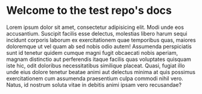 # Welcome to the test repo's docs

Lorem ipsum dolor sit amet, consectetur adipisicing elit. Modi unde eos accusantium. Suscipit facilis esse delectus, molestias libero harum sequi incidunt corporis laborum ex exercitationem quae temporibus quas, maiores doloremque ut vel quam ab sed nobis odio autem! Assumenda perspiciatis sunt id tenetur quidem cumque magni fugit obcaecati nobis aperiam, magnam distinctio aut perferendis itaque facilis quas voluptates quisquam iste hic, odit doloribus necessitatibus similique placeat. Quasi, fugiat illo unde eius dolore tenetur beatae animi aut delectus minima at quis possimus exercitationem cum assumenda praesentium culpa commodi nihil vero. Natus, id nostrum soluta vitae in debitis animi ipsam vero recusandae?
